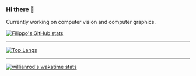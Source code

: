 ### Hi there 👋

Currently working on computer vision and computer graphics.

[![Filippo's GitHub stats](https://github-readme-stats.vercel.app/api?username=filippofracascia&show_icons=true&theme=radical)](https://github.com/anuraghazra/github-readme-stats)

***

[![Top Langs](https://github-readme-stats.vercel.app/api/top-langs/?username=filippofracascia&layout=compact)](https://github.com/anuraghazra/github-readme-stats)

***

[![willianrod's wakatime stats](https://github-readme-stats.vercel.app/api/wakatime?username=filippofracascia)](https://github.com/anuraghazra/github-readme-stats)
